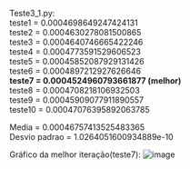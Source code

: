 Teste3_1.py:<br>
teste1 =  0.0004698649247424131 <br>
teste2 =  0.0004630278081500865 <br>
teste3 =  0.0004640746665422246 <br>
teste4 =  0.0004773591529606523 <br>
teste5 =  0.00045852087929131426 <br>
teste6 =  0.0004897212927626646 <br>
**teste7 =  0.0004524960793661877 (melhor)** <br>
teste8 =  0.0004708218106932503 <br>
teste9 =  0.00045909077911890557 <br>
teste10 =  0.00047076395892063785 <br>

Media =  0.00046757413525483365 <br>
Desvio padrao =  1.0264051600934889e-10 <br>

Gráfico da melhor iteração(teste7):
![image](https://github.com/user-attachments/assets/ddad285a-653b-4153-ba7d-e89eac9601bf)
